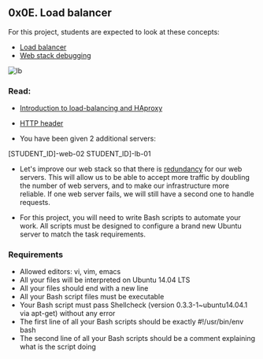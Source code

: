 ## 0x0E. Load balancer

For this project, students are expected to look at these concepts:
- [Load balancer](https://intranet.hbtn.io/concepts/46)
- [Web stack debugging](https://intranet.hbtn.io/concepts/68)

![lb](https://user-images.githubusercontent.com/6486822/29430135-214b6c86-8348-11e7-963d-c0f23cacf0d7.png)

### Read:

- [Introduction to load-balancing and HAproxy](https://www.digitalocean.com/community/tutorials/an-introduction-to-haproxy-and-load-balancing-concepts)
- [HTTP header](https://www.techopedia.com/definition/27178/http-header)

- You have been given 2 additional servers:

[STUDENT_ID]-web-02
STUDENT_ID]-lb-01

- Let's improve our web stack so that there is [redundancy](https://en.wikipedia.org/wiki/Redundancy_(engineering)) for our web servers. This will allow us to be able to accept more traffic by doubling the number of web servers, and to make our infrastructure more reliable. If one web server fails, we will still have a second one to handle requests.

- For this project, you will need to write Bash scripts to automate your work. All scripts must be designed to configure a brand new Ubuntu server to match the task requirements.

### Requirements

- Allowed editors: vi, vim, emacs
- All your files will be interpreted on Ubuntu 14.04 LTS
- All your files should end with a new line
- All your Bash script files must be executable
- Your Bash script must pass Shellcheck (version 0.3.3-1~ubuntu14.04.1 via apt-get) without any error
- The first line of all your Bash scripts should be exactly #!/usr/bin/env bash
- The second line of all your Bash scripts should be a comment explaining what is the script doing
